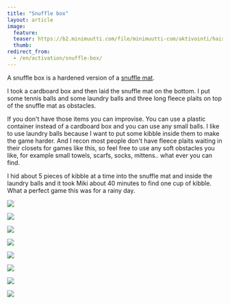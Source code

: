 ```yaml
---
title: "Snuffle box"
layout: article
image:
  feature:
  teaser: https://b2.minimuutti.com/file/minimuutti-com/aktivointi/haistelulaatikko/DS41144-245px.jpg
  thumb:
redirect_from:
  - /en/activation/snuffle-box/
---
```


A snuffle box is a hardened version of a [snuffle mat](/en/brain-games/snuffle-mat/).

I took a cardboard box and then laid the snuffle mat on the bottom. I put some tennis balls and some laundry balls and three long fleece plaits on top of the snuffle mat as obstacles.

If you don't have those items you can improvise. You can use a plastic container instead of a cardboard box and you can use any small balls. I like to use laundry balls because I want to put some kibble inside them to make the game harder. And I recon most people don't have fleece plaits waiting in their closets for games like this, so feel free to use any soft obstacles you like, for example small towels, scarfs, socks, mittens.. what ever you can find.

I hid about 5 pieces of kibble at a time into the snuffle mat and inside the laundry balls and it took Miki about 40 minutes to find one cup of kibble. What a perfect game this was for a rainy day.

![](https://b2.minimuutti.com/file/minimuutti-com/aktivointi/haistelulaatikko/DS41013-800px.jpg)

![](https://b2.minimuutti.com/file/minimuutti-com/aktivointi/haistelulaatikko/DS40996-800px.jpg)

![](https://b2.minimuutti.com/file/minimuutti-com/aktivointi/haistelulaatikko/DS41005-800px.jpg)

![](https://b2.minimuutti.com/file/minimuutti-com/aktivointi/haistelulaatikko/DS41030-800px.jpg)

![](https://b2.minimuutti.com/file/minimuutti-com/aktivointi/haistelulaatikko/DS41037-800px.jpg)

![](https://b2.minimuutti.com/file/minimuutti-com/aktivointi/haistelulaatikko/DS41144-800px.jpg)

![](https://b2.minimuutti.com/file/minimuutti-com/aktivointi/haistelulaatikko/DS41184-800px.jpg)

![](https://b2.minimuutti.com/file/minimuutti-com/aktivointi/haistelulaatikko/DS41165-800px.jpg)
